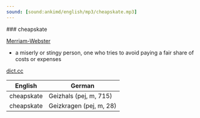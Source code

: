 ```yaml
---
sound: [sound:ankimd/english/mp3/cheapskate.mp3]
---
```


\### cheapskate

[Merriam-Webster](https://www.merriam-webster.com/dictionary/cheapskate)

- a miserly or stingy person, one who tries to avoid paying a fair share of costs or expenses

[dict.cc](https://www.dict.cc/cheapskate)

| English        | German       |
| -------------- | ------------ |
| cheapskate | Geizhals (pej, m, 715) |
| cheapskate | Geizkragen (pej, m, 28) |
